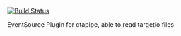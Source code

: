 [![Build Status](https://travis-ci.org/cta-observatory/ctapipe_io_target.svg?branch=master)](https://travis-ci.org/cta-observatory/ctapipe_io_target)

EventSource Plugin for ctapipe, able to read targetio files
